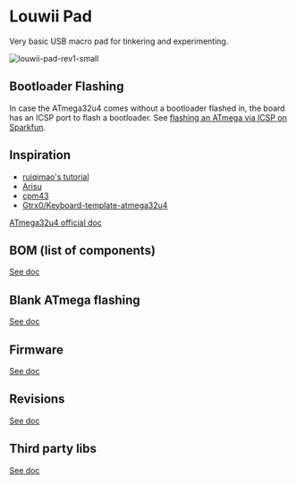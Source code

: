# Louwii Pad

Very basic USB macro pad for tinkering and experimenting.

![louwii-pad-rev1-small](https://user-images.githubusercontent.com/2750789/74600798-5a8a3e00-504b-11ea-8a32-b643b5627b3e.jpg)

## Bootloader Flashing

In case the ATmega32u4 comes without a bootloader flashed in, the board has an ICSP port to flash a bootloader. See [flashing an ATmega via ICSP on Sparkfun](https://learn.sparkfun.com/tutorials/installing-an-arduino-bootloader/all).

## Inspiration

* [ruiqimao's tutorial](https://github.com/ruiqimao/keyboard-pcb-guide)
* [Arisu](https://github.com/FateNozomi/arisu-pcb)
* [cpm43](https://github.com/Gtrx0/cpm43)
* [Gtrx0/Keyboard-template-atmega32u4](https://github.com/Gtrx0/Keyboard-template-atmega32u4)

[ATmega32u4 official doc](http://ww1.microchip.com/downloads/en/devicedoc/atmel-7766-8-bit-avr-atmega16u4-32u4_datasheet.pdf)

## BOM (list of components)

[See doc](BOM.md)

## Blank ATmega flashing

[See doc](ATMEGA.md)

## Firmware

[See doc](FIRMWARE.md)

## Revisions

[See doc](REVISIONS.md)

## Third party libs

[See doc](LIBS.md)
